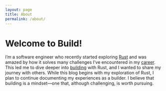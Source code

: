 ```yaml
---
layout: page
title: About
permalink: /about/
---
```


# Welcome to Build!

I’m a software engineer who recently started exploring [Rust](https://www.rust-lang.org) and was amazed by how it solves many challenges I’ve encountered in my [career](https://www.linkedin.com/in/dheeban-s-g-a1a68634/). This led me to dive deeper into [building](https://github.com/sgdheeban) with Rust, and I wanted to share my journey with others. While this blog begins with my exploration of Rust, I plan to continue documenting my experiences as a builder. I believe that building is a mindset—one that, although challenging, is worth pursuing.